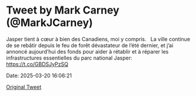 # Tweet by Mark Carney (@MarkJCarney)

Jasper tient à cœur à bien des Canadiens, moi y compris.
 
La ville continue de se rebâtir depuis le feu de forêt dévastateur de l’été dernier, et j’ai annoncé aujourd’hui des fonds pour aider à rétablir et à réparer les infrastructures essentielles du parc national Jasper: https://t.co/GBDSJyPzSQ

Date: 2025-03-20 16:06:21

[Original Tweet](https://x.com/MarkJCarney/status/1902753589514117622)
